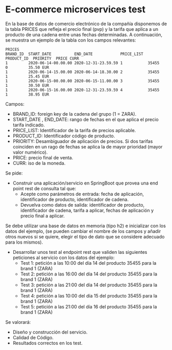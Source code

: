 # E-commerce microservices test

En la base de datos de comercio electrónico de la compañía disponemos de la tabla PRICES que refleja el precio final (pvp) y la tarifa que aplica a un producto de una cadena entre unas fechas determinadas. A continuación, se muestra un ejemplo de la tabla con los campos relevantes:

    PRICES  
    BRAND_ID  START_DATE          END_DATE            PRICE_LIST  PRODUCT_ID  PRIORITY  PRICE CURR  
    1         2020-06-14-00.00.00 2020-12-31-23.59.59 1           35455       0         35.50 EUR  
    1         2020-06-14-15.00.00 2020-06-14-18.30.00 2           35455       1         25.45 EUR  
    1         2020-06-15-00.00.00 2020-06-15-11.00.00 3           35455       1         30.50 EUR  
    1         2020-06-15-16.00.00 2020-12-31-23.59.59 4           35455       1         38.95 EUR  

Campos:
- BRAND_ID: foreign key de la cadena del grupo (1 = ZARA).
- START_DATE , END_DATE: rango de fechas en el que aplica el precio tarifa indicado.
- PRICE_LIST: Identificador de la tarifa de precios aplicable.
- PRODUCT_ID: Identificador código de producto.
- PRIORITY: Desambiguador de aplicación de precios. Si dos tarifas coinciden en un rago de fechas se aplica la de mayor prioridad (mayor valor numérico).
- PRICE: precio final de venta.
- CURR: iso de la moneda.

Se pide:
- Construir una aplicación/servicio en SpringBoot que provea una end point rest de consulta tal que:
  - Acepte como parámetros de entrada: fecha de aplicación, identificador de producto, identificador de cadena.
  - Devuelva como datos de salida: identificador de producto, identificador de cadena, tarifa a aplicar, fechas de aplicación y precio final a aplicar.

Se debe utilizar una base de datos en memoria (tipo h2) e inicializar con los datos del ejemplo, (se pueden cambiar el nombre de los campos y añadir otros nuevos si se quiere, elegir el tipo de dato que se considere adecuado para los mismos).

- Desarrollar unos test al endpoint rest que validen las siguientes peticiones al servicio con los datos del ejemplo:
  - Test 1: petición a las 10:00 del día 14 del producto 35455 para la brand 1 (ZARA)
  - Test 2: petición a las 16:00 del día 14 del producto 35455 para la brand 1 (ZARA)
  - Test 3: petición a las 21:00 del día 14 del producto 35455 para la brand 1 (ZARA)
  - Test 4: petición a las 10:00 del día 15 del producto 35455 para la brand 1 (ZARA)
  - Test 5: petición a las 21:00 del día 16 del producto 35455 para la brand 1 (ZARA)

Se valorará:
- Diseño y construcción del servicio.
- Calidad de Código.
- Resultados correctos en los test.
